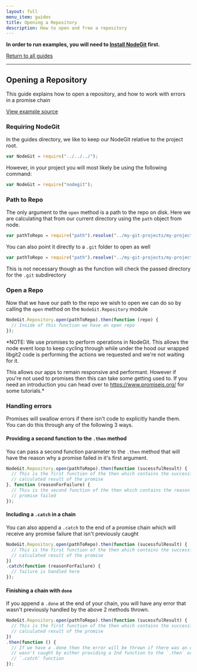 ```yaml
---
layout: full
menu_item: guides
title: Opening a Repository
description: How to open and free a repository
---
```


**In order to run examples, you will need to [Install NodeGit](../install)
first.**

[Return to all guides](../)

* * *

Opening a Repository
--------------------

This guide explains how to open a repository, and how to work with errors in a
promise chain

[View example source](index.js)

### Requiring NodeGit

In the guides directory, we like to keep our NodeGit relative to the project
root.

``` javascript
var NodeGit = require("../../../");
```

However, in your project you will most likely be using the following command:

``` javascript
var NodeGit = require("nodegit");
```

### Path to Repo

The only argument to the `open` method is a path to the repo on disk. Here we
are calculating that from our current directory using the `path` object from
node.

``` javascript
var pathToRepo = require("path").resolve("../my-git-projects/my-project");
```

You can also point it directly to a `.git` folder to open as well

``` javascript
var pathToRepo = require("path").resolve("../my-git-projects/my-project/.git");
```

This is not necessary though as the function will check the passed directory
for the `.git` subdirectory

### Open a Repo

Now that we have our path to the repo we wish to open we can do so by calling
the `open` method on the `NodeGit.Repository` module

``` javascript
NodeGit.Repository.open(pathToRepo).then(function (repo) {
  // Inside of this function we have an open repo
});
```

*NOTE: We use promises to perform operations in NodeGit. This allows the node event
loop to keep cycling through while under the hood our wrapped libgit2 code is
performing the actions we requested and we're not waiting for it.

This allows our apps to remain responsive and performant. However if you're
not used to promises then this can take some getting used to. If you need
an introduction you can head over to https://www.promisejs.org/ for some
tutorials.*

### Handling errors

Promises will swallow errors if there isn't code to explicitly handle them.
You can do this through any of the following 3 ways.

#### Providing a second function to the `.then` method

You can pass a second function parameter to the `.then` method that will have
the reason why a promise failed in it's first argument.

``` javascript
NodeGit.Repository.open(pathToRepo).then(function (sucessfulResult) {
  // This is the first function of the then which contains the successfully
  // calculated result of the promise
}, function (reasonForFailure) {
  // This is the second function of the then which contains the reason the
  // promise failed
});
```

#### Including a `.catch` in a chain

You can also append a `.catch` to the end of a promise chain which will
receive any promise failure that isn't previously caught

``` javascript
NodeGit.Repository.open(pathToRepo).then(function (sucessfulResult) {
  // This is the first function of the then which contains the successfully
  // calculated result of the promise
})
.catch(function (reasonForFailure) {
  // failure is handled here
});
```

#### Finishing a chain with `done`

If you append a `.done` at the end of your chain, you will have any error that
wasn't previously handled by the above 2 methods thrown.

``` javascript
NodeGit.Repository.open(pathToRepo).then(function (sucessfulResult) {
  // This is the first function of the then which contains the successfully
  // calculated result of the promise
})
.then(function () {
  // If we have a .done then the error will be thrown if there was an error that
  // wasn't caught by either providing a 2nd function to the `.then` or a
  // `.catch` function
});
```
